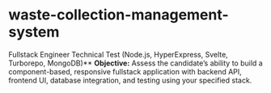 # waste-collection-management-system
Fullstack Engineer Technical Test (Node.js, HyperExpress, Svelte, Turborepo, MongoDB)**  **Objective:**  Assess the candidate’s ability to build a component-based, responsive fullstack application with backend API, frontend UI, database integration, and testing using your specified stack.
